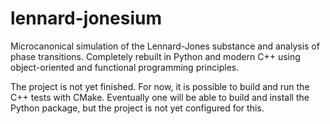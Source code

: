 # lennard-jonesium

Microcanonical simulation of the Lennard-Jones substance and analysis of phase transitions.
Completely rebuilt in Python and modern C++ using object-oriented and functional programming
principles.

The project is not yet finished.  For now, it is possible to build and run the C++ tests with
CMake.  Eventually one will be able to build and install the Python package, but the project is not
yet configured for this.
